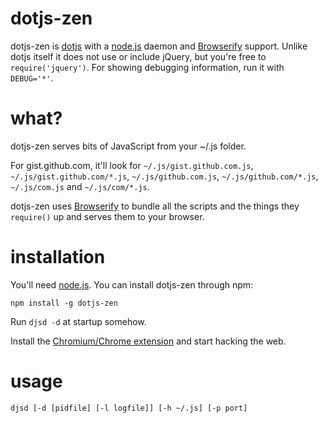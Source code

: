 dotjs-zen
=========
dotjs-zen is [dotjs] with a [node.js] daemon and [Browserify] support.
Unlike dotjs itself it does not use or include jQuery, but you're free to `require('jquery')`.
For showing debugging information, run it with `DEBUG='*'`.

what?
=====
dotjs-zen serves bits of JavaScript from your ~/.js folder.

For gist.github.com, it'll look for `~/.js/gist.github.com.js`, `~/.js/gist.github.com/*.js`, `~/.js/github.com.js`, `~/.js/github.com/*.js`, `~/.js/com.js` and `~/.js/com/*.js`.

dotjs-zen uses [Browserify] to bundle all the scripts and the things they `require()` up and serves them to your browser.

installation
============
You'll need [node.js].
You can install dotjs-zen through npm:

    npm install -g dotjs-zen

Run `djsd -d` at startup somehow.

Install the [Chromium/Chrome extension] and start hacking the web.

usage
=====

    djsd [-d [pidfile] [-l logfile]] [-h ~/.js] [-p port]

[dotjs]: https://github.com/defunkt/dotjs
[node.js]: http://nodejs.org/
[Browserify]: https://github.com/substack/node-browserify
[Chromium/Chrome extension]: https://github.com/downloads/nathan7/dotjs-zen/dotjs-zen.crx
